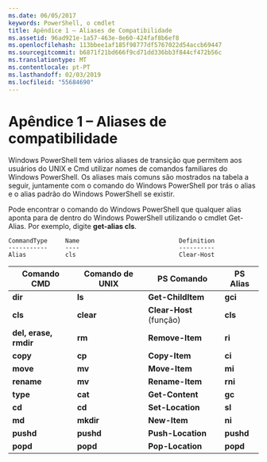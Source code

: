 ```yaml
---
ms.date: 06/05/2017
keywords: PowerShell, o cmdlet
title: Apêndice 1 – Aliases de Compatibilidade
ms.assetid: 96ad921e-1a57-463e-8e60-424faf8b6ef8
ms.openlocfilehash: 113bbee1af185f98777df5767022d54accb69447
ms.sourcegitcommit: b6871f21bd666f9cd71dd336bb3f844cf472b56c
ms.translationtype: MT
ms.contentlocale: pt-PT
ms.lasthandoff: 02/03/2019
ms.locfileid: "55684690"
---
```

# <a name="appendix-1---compatibility-aliases"></a>Apêndice 1 – Aliases de compatibilidade

Windows PowerShell tem vários aliases de transição que permitem aos usuários do UNIX e Cmd utilizar nomes de comandos familiares do Windows PowerShell. Os aliases mais comuns são mostrados na tabela a seguir, juntamente com o comando do Windows PowerShell por trás o alias e o alias padrão do Windows PowerShell se existir.

Pode encontrar o comando do Windows PowerShell que qualquer alias aponta para de dentro do Windows PowerShell utilizando o cmdlet Get-Alias. Por exemplo, digite **get-alias cls**.

```
CommandType     Name                            Definition
-----------     ----                            ----------
Alias           cls                             Clear-Host
```

|Comando CMD|Comando de UNIX|PS Comando|PS Alias|
|---------------|----------------|--------------|------------|
|**dir**|**ls**|**Get-ChildItem**|**gci**|
|**cls**|**clear**|**Clear-Host** (função)|**cls**|
|**del, erase, rmdir**|**rm**|**Remove-Item**|**ri**|
|**copy**|**cp**|**Copy-Item**|**ci**|
|**move**|**mv**|**Move-Item**|**mi**|
|**rename**|**mv**|**Rename-Item**|**rni**|
|**type**|**cat**|**Get-Content**|**gc**|
|**cd**|**cd**|**Set-Location**|**sl**|
|**md**|**mkdir**|**New-Item**|**ni**|
|**pushd**|**pushd**|**Push-Location**|**pushd**|
|**popd**|**popd**|**Pop-Location**|**popd**|
